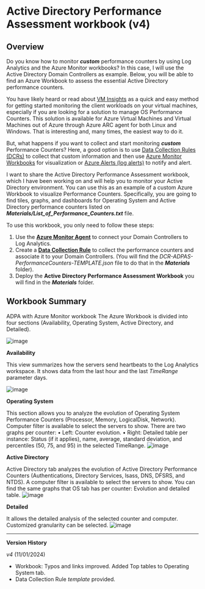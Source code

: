 # Active Directory Performance Assessment workbook (v4)
## Overview
Do you know how to monitor **_custom_** performance counters by using Log Analytics and the Azure Monitor workbooks?
In this case, I will use the Active Directory Domain Controllers as example. Below, you will be able to find an Azure Workbook to assess the essential Active Directory performance counters.
 
You have likely heard or read about [VM Insights](https://learn.microsoft.com/en-us/azure/azure-monitor/vm/vminsights-overview) as a quick and easy method for getting started monitoring the client workloads on your virtual machines, especially if you are looking for a solution to manage OS Performance Counters. This solution is available for Azure Virtual Machines and Virtual Machines out of Azure through Azure ARC agent for both Linux and Windows. That is interesting and, many times, the easiest way to do it.

But, what happens if you want to collect and start monitoring **_custom_** Performance Counters? Here, a good option is to use [Data Collection Rules (DCRs)](https://learn.microsoft.com/en-us/azure/azure-monitor/essentials/data-collection-rule-overview) to collect that custom information and then use [Azure Monitor Workbooks](https://learn.microsoft.com/en-us/azure/azure-monitor/visualize/workbooks-overview) for visualization or [Azure Alerts (log alerts)](https://learn.microsoft.com/en-us/azure/azure-monitor/alerts/alerts-overview) to notify and alert.

I want to share the Active Directory Performance Assessment workbook, which I have been working on and will help you to monitor your Active Directory environment. You can use this as an example of a custom Azure Workbook to visualize Performance Counters. Specifically, you are going to find tiles, graphs, and dashboards for Operating System and Active Directory performance counters listed on **_Materials/List_of_Performance_Counters.txt_** file.

To use this workbook, you only need to follow these steps:
1. Use the [**Azure Monitor Agent**](https://learn.microsoft.com/en-us/azure/azure-monitor/agents/azure-monitor-agent-manage?tabs=azure-portal) to connect your Domain Controllers to Log Analytics.
2. Create a [**Data Collection Rule**](https://learn.microsoft.com/en-us/azure/azure-monitor/essentials/data-collection-rule-overview?tabs=portal) to collect the performance counters and associate it to your Domain Controllers. (You will find the _DCR-ADPAS-PerformanceCounters-TEMPLATE.json_ file to do that in the **_Materials_** folder).
3. Deploy the **Active Directory Performance Assessment Workbook** you will find in the **_Materials_** folder.

## Workbook Summary
ADPA with Azure Monitor workbook
The Azure Workbook is divided into four sections (Availability, Operating System, Active Directory, and Detailed).

![image](https://github.com/dmrellan/Active-Directory-Performance-Assessment-with-Azure-Monitor-workbook/assets/35997289/eb823dfc-eeee-4e3f-baf6-e42370f1aa23)

**Availability**

This view summarizes how the servers send heartbeats to the Log Analytics workspace. It shows data from the last hour and the last _TimeRange_ parameter days.

![image](https://github.com/dmrellan/Active-Directory-Performance-Assessment-with-Azure-Monitor-workbook/assets/35997289/9e9ccf40-7da5-4b1e-8690-82121d8f7dc0)


**Operating System**

This section allows you to analyze the evolution of Operating System Performance Counters (Processor, Memory, LogicalDisk, Network).
Computer filter is available to select the servers to show.
There are two graphs per counter:
	• Left: Counter evolution.
	• Right: Detailed table per instance: Status (if it applies), name, average, standard deviation, and percentiles (50, 75, and 95) in the selected TimeRange.
![image](https://github.com/dmrellan/Active-Directory-Performance-Assessment-with-Azure-Monitor-workbook/assets/35997289/a74f71d8-87b1-4981-87b2-0b079e87c649)

**Active Directory**

Active Directory tab analyzes the evolution of Active Directory Performance Counters (Authentications, Directory Services, lsass, DNS, DFSRS, and NTDS).
A computer filter is available to select the servers to show.
You can find the same graphs that OS tab has per counter: Evolution and detailed table.
![image](https://github.com/dmrellan/Active-Directory-Performance-Assessment-with-Azure-Monitor-workbook/assets/35997289/4d51dbf3-7270-4ac8-9476-55011d16fff0)

**Detailed**

It allows the detailed analysis of the selected counter and computer. Customized granularity can be selected.
![image](https://github.com/dmrellan/Active-Directory-Performance-Assessment-with-Azure-Monitor-workbook/assets/35997289/1441c74e-3db7-489a-b09b-83e806799877)

----
**Version History**

_v4_ (11/01/2024)
- Workbook: Typos and links improved. Added Top tables to Operating System tab.
- Data Collection Rule _template_ provided.
